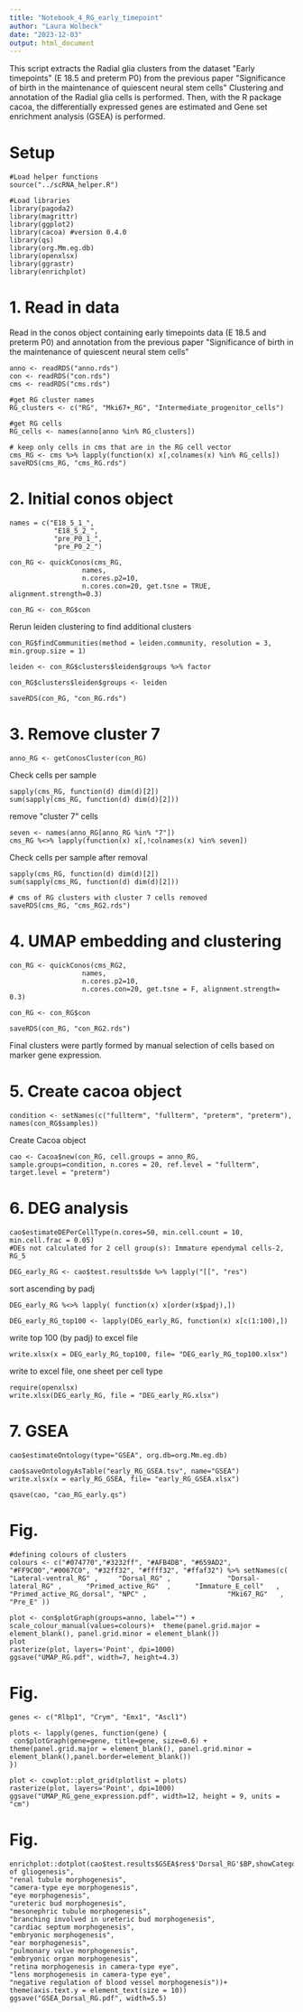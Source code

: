 ```yaml
---
title: "Notebook_4_RG_early_timepoint"
author: "Laura Wolbeck"
date: "2023-12-03"
output: html_document
---
```


This script extracts the Radial glia clusters from the dataset "Early timepoints" (E 18.5 and preterm P0) from the previous paper "Significance of birth in the maintenance of quiescent neural stem cells"
Clustering and annotation of the Radial glia cells is performed.
Then, with the R package cacoa, the differentially expressed genes are estimated and Gene set enrichment analysis (GSEA) is performed.

# Setup
```{r setup, results='hide', warning=FALSE, message = FALSE}
#Load helper functions
source("../scRNA_helper.R")

#Load libraries
library(pagoda2)
library(magrittr)
library(ggplot2)
library(cacoa) #version 0.4.0
library(qs)
library(org.Mm.eg.db)
library(openxlsx)
library(ggrastr)
library(enrichplot)
```

# 1. Read in data
Read in the conos object containing early timepoints data (E 18.5 and preterm P0) and annotation from the previous paper "Significance of birth in the maintenance of quiescent neural stem cells"
```{r}
anno <- readRDS("anno.rds")
con <- readRDS("con.rds")
cms <- readRDS("cms.rds")
```

```{r}
#get RG cluster names
RG_clusters <- c("RG", "Mki67+_RG", "Intermediate_progenitor_cells")

#get RG cells
RG_cells <- names(anno[anno %in% RG_clusters])
```

```{r}
# keep only cells in cms that are in the RG cell vector
cms_RG <- cms %>% lapply(function(x) x[,colnames(x) %in% RG_cells])
saveRDS(cms_RG, "cms_RG.rds")
```

# 2. Initial conos object
```{r}
names = c("E18_5_1_",
           "E18_5_2_",
           "pre_P0_1_",
           "pre_P0_2_")
```
```{r}
con_RG <- quickConos(cms_RG,
                  names,
                  n.cores.p2=10,
                  n.cores.con=20, get.tsne = TRUE, alignment.strength=0.3)

con_RG <- con_RG$con
```
Rerun leiden clustering to find additional clusters

```{r, eval=FALSE}
con_RG$findCommunities(method = leiden.community, resolution = 3, min.group.size = 1)
```

```{r, eval=F}
leiden <- con_RG$clusters$leiden$groups %>% factor
```

```{r, eval=F}
con_RG$clusters$leiden$groups <- leiden
```

```{r}
saveRDS(con_RG, "con_RG.rds")
```

# 3. Remove cluster 7

```{r}
anno_RG <- getConosCluster(con_RG)
```
Check cells per sample
```{r}
sapply(cms_RG, function(d) dim(d)[2])
sum(sapply(cms_RG, function(d) dim(d)[2]))
```

remove "cluster 7" cells
```{r}
seven <- names(anno_RG[anno_RG %in% "7"])
cms_RG %<>% lapply(function(x) x[,!colnames(x) %in% seven])
```

Check cells per sample after removal 
```{r}
sapply(cms_RG, function(d) dim(d)[2])
sum(sapply(cms_RG, function(d) dim(d)[2]))
```
```{r}
# cms of RG clusters with cluster 7 cells removed
saveRDS(cms_RG, "cms_RG2.rds")
```

# 4. UMAP embedding and clustering

```{r}
con_RG <- quickConos(cms_RG2,
                  names,
                  n.cores.p2=10,
                  n.cores.con=20, get.tsne = F, alignment.strength= 0.3)

con_RG <- con_RG$con
```

```{r}
saveRDS(con_RG, "con_RG2.rds")
```

Final clusters were partly formed by manual selection of cells based on marker gene expression.

# 5. Create cacoa object

```{r,eval=FALSE }
condition <- setNames(c("fullterm", "fullterm", "preterm", "preterm"), names(con_RG$samples))
```
Create Cacoa object
```{r,eval=FALSE}
cao <- Cacoa$new(con_RG, cell.groups = anno_RG, sample.groups=condition, n.cores = 20, ref.level = "fullterm", target.level = "preterm")
```

# 6. DEG analysis
```{r,eval=FALSE}
cao$estimateDEPerCellType(n.cores=50, min.cell.count = 10, min.cell.frac = 0.05)
#DEs not calculated for 2 cell group(s): Immature ependymal cells-2, RG_5
```

```{r}
DEG_early_RG <- cao$test.results$de %>% lapply("[[", "res") 
```

sort ascending by padj
```{r}
DEG_early_RG %<>% lapply( function(x) x[order(x$padj),])
```

```{r}
DEG_early_RG_top100 <- lapply(DEG_early_RG, function(x) x[c(1:100),])
```

write top 100 (by padj) to excel file
```{r}
write.xlsx(x = DEG_early_RG_top100, file= "DEG_early_RG_top100.xlsx")
```

write to excel file, one sheet per cell type
```{r}
require(openxlsx)
write.xlsx(DEG_early_RG, file = "DEG_early_RG.xlsx")
```

# 7. GSEA
```{r}
cao$estimateOntology(type="GSEA", org.db=org.Mm.eg.db)
```

```{r}
cao$saveOntologyAsTable("early_RG_GSEA.tsv", name="GSEA")
write.xlsx(x = early_RG_GSEA, file= "early_RG_GSEA.xlsx")
```
```{r, eval=FALSE, echo=FALSE}
qsave(cao, "cao_RG_early.qs")
```

# Fig. 
```{r}
#defining colours of clusters
colours <- c("#074770","#3232ff", "#AFB4DB", "#659AD2", "#FF9C00","#0067C0", "#32ff32", "#ffff32", "#ffaf32") %>% setNames(c( "Lateral-ventral_RG" ,     "Dorsal_RG" ,              "Dorsal-lateral_RG" ,      "Primed_active_RG"  ,      "Immature_E_cell"   ,      "Primed_active_RG_dorsal", "NPC" ,                    "Mki67_RG"   ,             "Pre_E" ))

plot <- con$plotGraph(groups=anno, label="") + scale_colour_manual(values=colours)+  theme(panel.grid.major = element_blank(), panel.grid.minor = element_blank()) 
plot
rasterize(plot, layers='Point', dpi=1000)
ggsave("UMAP_RG.pdf", width=7, height=4.3)
```

# Fig.
```{r}
genes <- c("Rlbp1", "Crym", "Emx1", "Ascl1")
```
```{r, fig.height=8}
plots <- lapply(genes, function(gene) {
 con$plotGraph(gene=gene, title=gene, size=0.6) + theme(panel.grid.major = element_blank(), panel.grid.minor = element_blank(),panel.border=element_blank())
})

plot <- cowplot::plot_grid(plotlist = plots)
rasterize(plot, layers='Point', dpi=1000)
ggsave("UMAP_RG_gene_expression.pdf", width=12, height = 9, units = "cm")
```

# Fig. 
```{r}
enrichplot::dotplot(cao$test.results$GSEA$res$'Dorsal_RG'$BP,showCategory=c("regulation of gliogenesis",
"renal tubule morphogenesis",
"camera-type eye morphogenesis",
"eye morphogenesis",
"ureteric bud morphogenesis",
"mesonephric tubule morphogenesis",
"branching involved in ureteric bud morphogenesis",
"cardiac septum morphogenesis",
"embryonic morphogenesis",
"ear morphogenesis",
"pulmonary valve morphogenesis",
"embryonic organ morphogenesis",
"retina morphogenesis in camera-type eye",
"lens morphogenesis in camera-type eye",
"negative regulation of blood vessel morphogenesis"))+ theme(axis.text.y = element_text(size = 10))
ggsave("GSEA_Dorsal_RG.pdf", width=5.5)
```